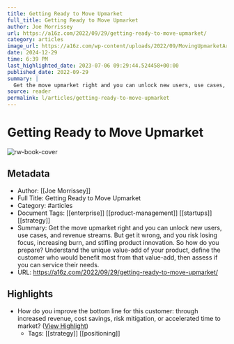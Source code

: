 ```yaml
---
title: Getting Ready to Move Upmarket
full_title: Getting Ready to Move Upmarket
author: Joe Morrissey
url: https://a16z.com/2022/09/29/getting-ready-to-move-upmarket/
category: articles
image_url: https://a16z.com/wp-content/uploads/2022/09/MovingUpmarketArticle_Facebook-BG.jpg
date: 2024-12-29
time: 6:39 PM
last_highlighted_date: 2023-07-06 09:29:44.524458+00:00
published_date: 2022-09-29
summary: |
  Get the move upmarket right and you can unlock new users, use cases, and revenue streams. But get it wrong, and you risk losing focus, increasing burn, and stifling product innovation. So how do you prepare? Understand the unique value-add of your product, define the customer who would benefit most from that value-add, then assess if you can service their needs.
source: reader
permalink: l/articles/getting-ready-to-move-upmarket
---
```

# Getting Ready to Move Upmarket

![rw-book-cover](https://a16z.com/wp-content/uploads/2022/09/MovingUpmarketArticle_Facebook-BG.jpg)

## Metadata
- Author: [[Joe Morrissey]]
- Full Title: Getting Ready to Move Upmarket
- Category: #articles
- Document Tags: [[enterprise]] [[product-management]] [[startups]] [[strategy]] 
- Summary: Get the move upmarket right and you can unlock new users, use cases, and revenue streams. But get it wrong, and you risk losing focus, increasing burn, and stifling product innovation. So how do you prepare? Understand the unique value-add of your product, define the customer who would benefit most from that value-add, then assess if you can service their needs.
- URL: https://a16z.com/2022/09/29/getting-ready-to-move-upmarket/

## Highlights
- How do you improve the bottom line for this customer: through increased revenue, cost savings, risk mitigation, or accelerated time to market? ([View Highlight](https://read.readwise.io/read/01h4n8jenkma627wpphx7g6d31))
    - Tags: [[strategy]] [[positioning]] 



